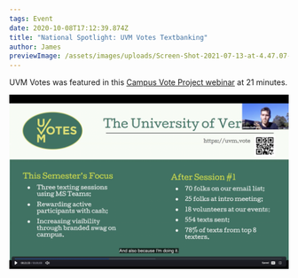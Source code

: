 ```yaml
---
tags: Event
date: 2020-10-08T17:12:39.874Z
title: "National Spotlight: UVM Votes Textbanking"
author: James
previewImage: /assets/images/uploads/Screen-Shot-2021-07-13-at-4.47.07-PM.png
---
```


UVM Votes was featured in this [Campus Vote Project webinar](https://us02web.zoom.us/rec/play/hVluu90tkjBHC_MXJ1hgwPLPy2XDDG0jibiplZgU2BRqrfRgbK9jaR2fREmzb4EetMfbb33YqoEIItKO.ULdaQ1DP1etcLFSv?startTime=1602702074000&_x_zm_rtaid=T1Oq1CnFQFKmM9U8Q9NKZw.1625155389002.fb70ae624400a78792115fe01bf592a1&_x_zm_rhtaid=609) at 21 minutes.

![](/assets/images/uploads/Screen-Shot-2021-07-13-at-4.47.07-PM.png)
